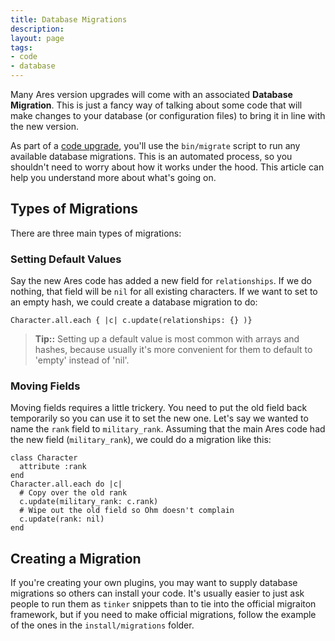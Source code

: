 ```yaml
---
title: Database Migrations
description:
layout: page
tags: 
- code
- database
---
```


Many Ares version upgrades will come with an associated **Database Migration**.   This is just a fancy way of talking about some code that will make changes to your database (or configuration files) to bring it in line with the new version.   

As part of a [code upgrade](/tutorials/manage/upgrades), you'll use the `bin/migrate` script to run any available database migrations.  This is an automated process, so you shouldn't need to worry about how it works under the hood.  This article can help you understand more about what's going on.
  
## Types of Migrations

There are three main types of migrations:

### Setting Default Values

Say the new Ares code has added a new field for `relationships`.  If we do nothing, that field will be `nil` for all existing characters.  If we want to set to an empty hash, we could create a database migration to do:

    Character.all.each { |c| c.update(relationships: {} )}

> **Tip::** Setting up a default value is most common with arrays and hashes, because usually it's more convenient for them to default to 'empty' instead of 'nil'.



### Moving Fields

Moving fields requires a little trickery.  You need to put the old field back temporarily so you can use it to set the new one.   Let's say we wanted to name the `rank` field to `military_rank`.   Assuming that the main Ares code had the new field (`military_rank`), we could do a migration like this:

    class Character
      attribute :rank
    end
    Character.all.each do |c|
      # Copy over the old rank
      c.update(military_rank: c.rank)
      # Wipe out the old field so Ohm doesn't complain
      c.update(rank: nil)
    end

## Creating a Migration

If you're creating your own plugins, you may want to supply database migrations so others can install your code.  It's usually easier to just ask people to run them as `tinker` snippets than to tie into the official migraiton framework, but if you need to make official migrations, follow the example of the ones in the `install/migrations` folder.